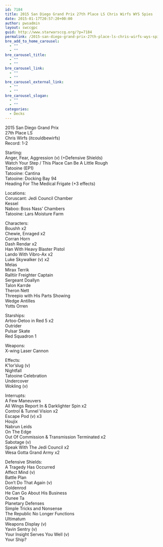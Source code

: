```yaml
---
id: 7184
title: 2015 San Diego Grand Prix 27th Place LS Chris Wirfs WYS Spies
date: 2015-01-17T20:57:20+00:00
author: pwsadmin
layout: swccgpc
guid: http://www.starwarsccg.org/?p=7184
permalink: /2015-san-diego-grand-prix-27th-place-ls-chris-wirfs-wys-spies/
bre_add_to_home_carousel:
  - ""
  - ""
bre_carousel_title:
  - ""
  - ""
bre_carousel_link:
  - ""
  - ""
bre_carousel_external_link:
  - ""
  - ""
bre_carousel_slogan:
  - ""
  - ""
categories:
  - Decks
---
```

2015 San Diego Grand Prix  
27th Place LS  
Chris Wirfs (itcouldbewirfs)  
Record: 1-2

Starting:  
Anger, Fear, Aggression (v) (+Defensive Shields)  
Watch Your Step / This Place Can Be A Little Rough  
Tatooine (EP1)  
Tatooine: Cantina  
Tatooine: Docking Bay 94  
Heading For The Medical Frigate (+3 effects)

Locations:  
Coruscant: Jedi Council Chamber  
Kessel  
Naboo: Boss Nass&#8217; Chambers  
Tatooine: Lars Moisture Farm

Characters:  
Boushh x2  
Chewie, Enraged x2  
Corran Horn  
Dash Rendar x2  
Han With Heavy Blaster Pistol  
Lando With Vibro-Ax x2  
Luke Skywalker (v) x2  
Melas  
Mirax Terrik  
Ralltiir Freighter Captain  
Sergeant Doallyn  
Talon Karrde  
Theron Nett  
Threepio with His Parts Showing  
Wedge Antilles  
Yotts Orren

Starships:  
Artoo-Detoo in Red 5 x2  
Outrider  
Pulsar Skate  
Red Squadron 1

Weapons:  
X-wing Laser Cannon

Effects:  
K&#8217;lor&#8217;slug (v)  
Nightfall  
Tatooine Celebration  
Undercover  
Wokling (v)

Interrupts:  
A Few Maneuvers  
All Wings Report In & Darklighter Spin x2  
Control & Tunnel Vision x2  
Escape Pod (v) x3  
Houjix  
Nabrun Leids  
On The Edge  
Out Of Commission & Transmission Terminated x2  
Sabotage (v)  
Speak With The Jedi Council x2  
Wesa Gotta Grand Army x2

Defensive Shields:  
A Tragedy Has Occurred  
Affect Mind (v)  
Battle Plan  
Don&#8217;t Do That Again (v)  
Goldenrod  
He Can Go About His Business  
Ounee Ta  
Planetary Defenses  
Simple Tricks and Nonsense  
The Republic No Longer Functions  
Ultimatum  
Weapons Display (v)  
Yavin Sentry (v)  
Your Insight Serves You Well (v)  
Your Ship?